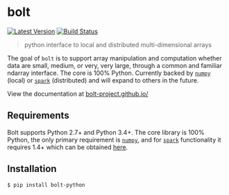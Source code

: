 # bolt

[![Latest Version](https://img.shields.io/pypi/v/bolt-python.svg?style=flat-square)](https://pypi.python.org/pypi/bolt-python)
[![Build Status](https://img.shields.io/travis/bolt-project/bolt/master.svg?style=flat-square)](https://travis-ci.org/bolt-project/bolt) 

> python interface to local and distributed multi-dimensional arrays

The goal of `bolt` is to support array manipulation and computation whether data are small, medium, or very, very large, through a common and familiar ndarray interface. The core is 100% Python. Currently backed by [`numpy`](https://github.com/numpy/nump) (local) or [`spark`](https://github.com/apache/spark) (distributed) and will expand to others in the future.

View the documentation at [bolt-project.github.io/](http://bolt-project.github.io/)

Requirements
------------
Bolt supports Python 2.7+ and Python 3.4+. The core library is 100% Python, the only primary requirement is [`numpy`](https://github.com/numpy/numpy), and for [`spark`](https://github.com/apache/spark) functionality it requires 1.4+ which can be obtained [here](http://spark.apache.org/downloads.html).

Installation
------------
```
$ pip install bolt-python
```
